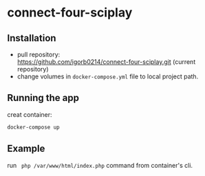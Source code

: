 # connect-four-sciplay

## Installation
- pull repository:<br/>
https://github.com/igorb0214/connect-four-sciplay.git (current repository)
- change volumes in `docker-compose.yml` file to local project path.<br/>


## Running the app
creat container:<br/>
```bash
docker-compose up
```
## Example
run ` php /var/www/html/index.php` command from container's cli.
<br/>

